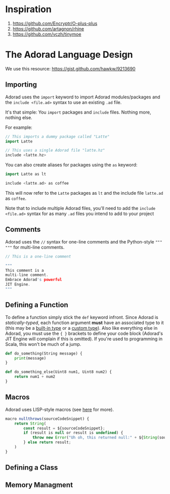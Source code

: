 # Inspiration
1. https://github.com/Encryptr/O-plus-plus
2. https://github.com/artagnon/rhine
3. https://github.com/vczh/tinymoe

# The Adorad Language Design 

We use this resource: https://gist.github.com/hawkw/9213690

## Importing
Adorad uses the ``import`` keyword to import Adorad modules/packages and the ``include <file.ad>`` syntax to use an existing
``.ad`` file. 

It's that simple: You ``import`` packages and ``include`` files. Nothing more, nothing else. 

For example: 
```cpp
// This imports a dummy package called "Latte" 
import Latte

// This uses a single Adorad file "latte.hz"
include <latte.hz>
```

You can also create aliases for packages using the ``as`` keyword:
```cpp
import Latte as lt 

include <latte.ad> as coffee
```

This will now refer to the ``Latte`` packages as ``lt`` and the include file ``latte.ad`` as ``coffee``. 

Note that to include multiple Adorad files, you'll need to add the ``include <file.ad>`` syntax for as many ``.ad`` 
files you intend to add to your project

## Comments 
Adorad uses the ``//`` syntax for one-line comments and the Python-style ```""" """``` for multi-line comments. 

```cpp
// This is a one-line comment 

"""
This comment is a 
multi-line comment. 
Embrace Adorad's powerful 
JIT Engine. 
"""
```


## Defining a Function 
To define a function simply stick the ``def`` keyword infront. Since Adorad is *statically-typed*, each function argument **must** have an associated type to it (this may be a <ins>built-in type</ins> or a <ins>custom type</ins>). Also like everything else in Adorad, you must use the ``{ }`` brackets to define your code block (Adorad's JIT Engine will complain if this is omitted). If you're used to programming in Scala, this won't be much of a jump.

```python
def do_something(String message) {
    print(message)
}

def do_something_else(Uint8 num1, Uint8 num2) {
    return num1 + num2 
}
```

## Macros 
Adorad uses LISP-style macros (see [here](https://stopa.io/post/229) for more).
```js
macro nullthrows(sourceCodeSnippet) {
    return String(
        const result = ${sourceCodeSnippet}; 
        if (result is null or result is undefined) {
            throw new Error("Uh oh, this returned null:" + ${String(sourceCodeSnippet)});
        } else return result;
    )
}
```

## Defining a Class 

## Memory Managment


